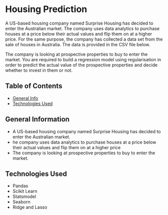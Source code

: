 # Housing Prediction
A US-based housing company named Surprise Housing has decided to enter the Australian market. The company uses data analytics to purchase houses at a price below their actual values and flip them on at a higher price. For the same purpose, the company has collected a data set from the sale of houses in Australia. The data is provided in the CSV file below.

 

The company is looking at prospective properties to buy to enter the market. You are required to build a regression model using regularisation in order to predict the actual value of the prospective properties and decide whether to invest in them or not.


## Table of Contents
* [General Info](#general-information)
* [Technologies Used](#technologies-used)

<!-- You can include any other section that is pertinent to your problem -->

## General Information
- A US-based housing company named Surprise Housing has decided to enter the Australian market.
- he company uses data analytics to purchase houses at a price below their actual values and flip them on at a higher price
- The company is looking at prospective properties to buy to enter the market.


## Technologies Used
- Pandas
- Scikit Learn
- Statsmodel
- Seaborn
- Ridge and Lasso
